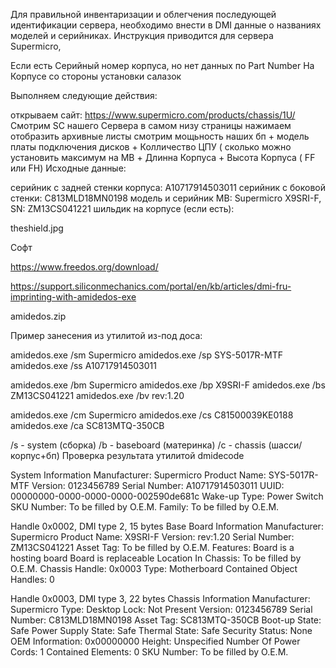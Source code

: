 Для правильной инвентаризации и облегчения последующей идентификации сервера, необходимо внести в DMI данные о названиях моделей и серийниках. Инструкция приводится для сервера Supermicro,

Если есть Серийный номер корпуса, но нет данных по Part Number На Корпусе со стороны установки салазок

Выполняем следующие действия:

открываем сайт: https://www.supermicro.com/products/chassis/1U/
Смотрим SC нашего Сервера
в самом низу страницы нажимаем отобразить архивные листы
смотрим мощьность наших бп + модель платы подключения дисков + Колличество ЦПУ ( сколько можно установить максимум на MB + Длинна Корпуса + Высота Корпуса ( FF или FH)
Исходные данные:

серийник с задней стенки корпуса: A10717914503011
серийник с боковой стенки: C813MLD18MN0198
модель и серийник MB: Supermicro X9SRI-F, SN: ZM13CS041221
шильдик на корпусе (если есть):

theshield.jpg

Софт

https://www.freedos.org/download/

https://support.siliconmechanics.com/portal/en/kb/articles/dmi-fru-imprinting-with-amidedos-exe

amidedos.zip

Пример занесения из утилитой из-под доса:

amidedos.exe /sm Supermicro
amidedos.exe /sp SYS-5017R-MTF
amidedos.exe /ss A10717914503011

amidedos.exe /bm Supermicro
amidedos.exe /bp X9SRI-F
amidedos.exe /bs ZM13CS041221
amidedos.exe /bv rev:1.20

amidedos.exe /cm Supermicro
amidedos.exe /cs C81500039KE0188
amidedos.exe /ca SC813MTQ-350CB

/s - system (сборка)
/b - baseboard (материнка)
/c - chassis (шасси/корпус+бп)
Проверка результата утилитой dmidecode

System Information
        Manufacturer: Supermicro
        Product Name: SYS-5017R-MTF
        Version: 0123456789
        Serial Number: A10717914503011
        UUID: 00000000-0000-0000-0000-002590de681c
        Wake-up Type: Power Switch
        SKU Number: To be filled by O.E.M.
        Family: To be filled by O.E.M.

Handle 0x0002, DMI type 2, 15 bytes
Base Board Information
        Manufacturer: Supermicro
        Product Name: X9SRI-F
        Version: rev:1.20
        Serial Number: ZM13CS041221
        Asset Tag: To be filled by O.E.M.
        Features:
                Board is a hosting board
                Board is replaceable
        Location In Chassis: To be filled by O.E.M.
        Chassis Handle: 0x0003
        Type: Motherboard
        Contained Object Handles: 0

Handle 0x0003, DMI type 3, 22 bytes
Chassis Information
        Manufacturer: Supermicro
        Type: Desktop
        Lock: Not Present
        Version: 0123456789
        Serial Number: C813MLD18MN0198
        Asset Tag: SC813MTQ-350CB
        Boot-up State: Safe
        Power Supply State: Safe
        Thermal State: Safe
        Security Status: None
        OEM Information: 0x00000000
        Height: Unspecified
        Number Of Power Cords: 1
        Contained Elements: 0
        SKU Number: To be filled by O.E.M.